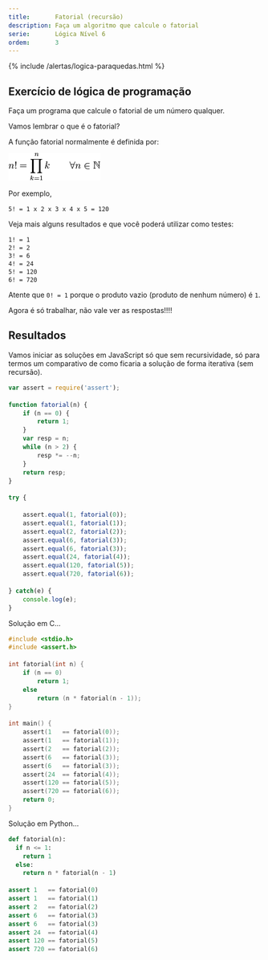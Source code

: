 ```yaml
---
title:       Fatorial (recursão)
description: Faça um algoritmo que calcule o fatorial
serie:       Lógica Nível 6
ordem:       3
---
```


{% include /alertas/logica-paraquedas.html %}


Exercício de lógica de programação
---

Faça um programa que calcule o fatorial de um número qualquer.

Vamos lembrar o que é o fatorial?

A função fatorial normalmente é definida por:

![Definição do fatorial](fatorial-01.png)

Por exemplo,

    5! = 1 x 2 x 3 x 4 x 5 = 120 

Veja mais alguns resultados e que você poderá utilizar como testes:

    1! = 1
    2! = 2
    3! = 6
    4! = 24
    5! = 120
    6! = 720

Atente que `0! = 1` porque o produto vazio (produto de nenhum número) é `1`.

Agora é só trabalhar, não vale ver as respostas!!!!




Resultados
---

Vamos iniciar as soluções em JavaScript só que sem recursividade, só para termos um comparativo de como ficaria a 
solução de forma iterativa (sem recursão).

```javascript
var assert = require('assert');

function fatorial(n) {
    if (n == 0) {
        return 1;
    }
    var resp = n;
    while (n > 2) {
        resp *= --n;
    }
    return resp;
}

try {

    assert.equal(1, fatorial(0));
    assert.equal(1, fatorial(1));
    assert.equal(2, fatorial(2));
    assert.equal(6, fatorial(3));
    assert.equal(6, fatorial(3));
    assert.equal(24, fatorial(4));
    assert.equal(120, fatorial(5));
    assert.equal(720, fatorial(6));

} catch(e) {
    console.log(e);
}
```

Solução em C...

```c
#include <stdio.h>
#include <assert.h>

int fatorial(int n) {
    if (n == 0)
        return 1;
    else
        return (n * fatorial(n - 1));
}

int main() {
    assert(1   == fatorial(0));
    assert(1   == fatorial(1));
    assert(2   == fatorial(2));
    assert(6   == fatorial(3));
    assert(6   == fatorial(3));
    assert(24  == fatorial(4));
    assert(120 == fatorial(5));
    assert(720 == fatorial(6));
    return 0;
}
```

Solução em Python...

```python
def fatorial(n):
  if n <= 1:
    return 1
  else:
    return n * fatorial(n - 1)

assert 1   == fatorial(0)
assert 1   == fatorial(1)
assert 2   == fatorial(2)
assert 6   == fatorial(3)
assert 6   == fatorial(3)
assert 24  == fatorial(4)
assert 120 == fatorial(5)
assert 720 == fatorial(6)
```
